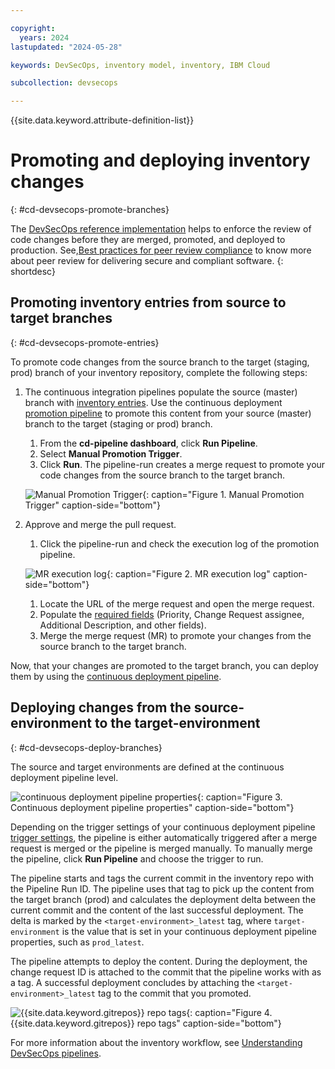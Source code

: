```yaml
---

copyright:
  years: 2024
lastupdated: "2024-05-28"

keywords: DevSecOps, inventory model, inventory, IBM Cloud

subcollection: devsecops

---
```

{{site.data.keyword.attribute-definition-list}}

# Promoting and deploying inventory changes
{: #cd-devsecops-promote-branches}

The [DevSecOps reference implementation](/docs/devsecops?topic=devsecops-cd-devsecops-peer-review) helps to enforce the review of code changes before they are merged, promoted, and deployed to production. See,[Best practices for peer review compliance](/docs/devsecops?topic=devsecops-cd-devsecops-peer-review) to know more about peer review for delivering secure and compliant software.
{: shortdesc}

## Promoting inventory entries from source to target branches
{: #cd-devsecops-promote-entries}

To promote code changes from the source branch to the target (staging, prod) branch of your inventory repository, complete the following steps:

1. The continuous integration pipelines populate the source (master) branch with [inventory entries](/docs/devsecops?topic=devsecops-cd-devsecops-inventory#inventory-entry-format). Use the continuous deployment [promotion pipeline](/docs/devsecops?topic=devsecops-cd-devsecops-promotion-pipeline) to promote this content from your source (master) branch to the target (staging or prod) branch.

   1. From the **cd-pipeline dashboard**, click **Run Pipeline**.
   1. Select **Manual Promotion Trigger**.
   1. Click **Run**. The pipeline-run creates a merge request to promote your code changes from the source branch to the target branch.

   ![Manual Promotion Trigger](images/manual-promotion-trigger.png){: caption="Figure 1. Manual Promotion Trigger" caption-side="bottom"}

1. Approve and merge the pull request.

   1. Click the pipeline-run and check the execution log of the promotion pipeline.

   ![MR execution log](images/pr-exec-log.png){: caption="Figure 2. MR execution log" caption-side="bottom"}

   1. Locate the URL of the merge request and open the merge request.
   1. Populate the [required fields](/docs/devsecops?topic=devsecops-cd-devsecops-promotion-pipeline#cd-devsecops-promotion-pipelineoutputs) (Priority, Change Request assignee, Additional Description, and other fields).
   1. Merge the merge request (MR) to promote your changes from the source branch to the target branch.

Now, that your changes are promoted to the target branch, you can deploy them by using the [continuous deployment pipeline](/docs/devsecops?topic=devsecops-tutorial-cd-devsecops-template#devsecops-cd-toolchain-cd-pipeline-run).

## Deploying changes from the source-environment to the target-environment
{: #cd-devsecops-deploy-branches}

The source and target environments are defined at the continuous deployment pipeline level.

![continuous deployment pipeline properties](images/cd-env-props.png){: caption="Figure 3. Continuous deployment pipeline properties" caption-side="bottom"}

Depending on the trigger settings of your continuous deployment pipeline [trigger settings](/docs/devsecops?topic=devsecops-cd-devsecops-triggers), the pipeline is either automatically triggered after a merge request is merged or the pipeline is merged manually. To manually merge the pipeline, click **Run Pipeline** and choose the trigger to run.

The pipeline starts and tags the current commit in the inventory repo with the Pipeline Run ID. The pipeline uses that tag to pick up the content from the target branch (prod) and calculates the deployment delta between the current commit and the content of the last successful deployment. The delta is marked by the `<target-environment>_latest` tag, where `target-environment` is the value that is set in your continuous deployment pipeline properties, such as `prod_latest`.

The pipeline attempts to deploy the content. During the deployment, the change request ID is attached to the commit that the pipeline works with as a tag. A successful deployment concludes by attaching the `<target-environment>_latest` tag to the commit that you promoted.

![{{site.data.keyword.gitrepos}} repo tags](images/grit-repo-tags.png){: caption="Figure 4. {{site.data.keyword.gitrepos}} repo tags" caption-side="bottom"}

For more information about the inventory workflow, see [Understanding DevSecOps pipelines](/docs/devsecops?topic=devsecops-cd-devsecops-pipelines#cd-devsecops-pipelines-inventory-workflow).
